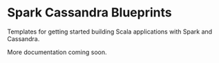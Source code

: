 Spark Cassandra Blueprints
==========================
Templates for getting started building Scala applications with Spark and Cassandra.

More documentation coming soon.
